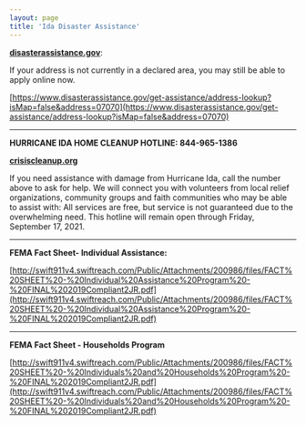 ```yaml
---
layout: page
title: 'Ida Disaster Assistance'
---
```

[**disasterassistance.gov**](https://www.disasterassistance.gov/get-assistance/address-lookup?isMap=false&address=07070): 

If your address is not currently in a declared area, you may still be able to apply online now.

[https://www.disasterassistance.gov/get-assistance/address-lookup?isMap=false&address=07070](https://www.disasterassistance.gov/get-assistance/address-lookup?isMap=false&address=07070)

---

**HURRICANE IDA HOME CLEANUP HOTLINE: 844-965-1386**

[**crisiscleanup.org**](https://crisiscleanup.org/login?from=%2F)

If you need assistance with damage from Hurricane Ida, call the number above to ask for help. We will connect you with volunteers from local relief organizations, community groups and faith communities who may be able to assist with: All services are free, but service is not guaranteed due to the overwhelming need. This hotline will
remain open through Friday, September 17, 2021.

---

**FEMA Fact Sheet- Individual Assistance:**

[http://swift911v4.swiftreach.com/Public/Attachments/200986/files/FACT%20SHEET%20-%20Individual%20Assistance%20Program%20-%20FINAL%202019Compliant2JR.pdf](http://swift911v4.swiftreach.com/Public/Attachments/200986/files/FACT%20SHEET%20-%20Individual%20Assistance%20Program%20-%20FINAL%202019Compliant2JR.pdf)

---

**FEMA Fact Sheet - Households Program**

[http://swift911v4.swiftreach.com/Public/Attachments/200986/files/FACT%20SHEET%20-%20Individuals%20and%20Households%20Program%20-%20FINAL%202019Compliant2JR.pdf](http://swift911v4.swiftreach.com/Public/Attachments/200986/files/FACT%20SHEET%20-%20Individuals%20and%20Households%20Program%20-%20FINAL%202019Compliant2JR.pdf)
